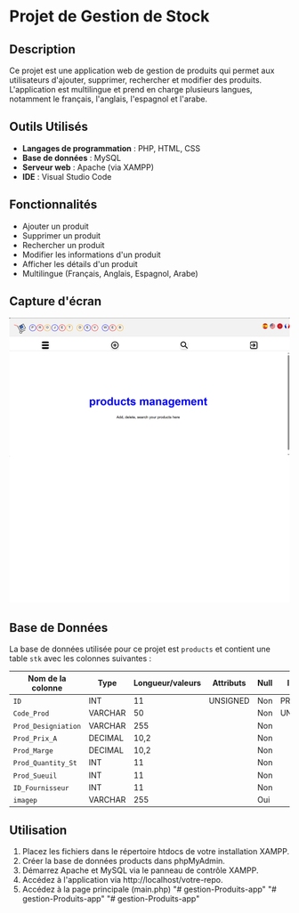 # Projet de Gestion de Stock

## Description
Ce projet est une application web de gestion de produits qui permet aux utilisateurs d'ajouter, supprimer, rechercher et modifier des produits. L'application est multilingue et prend en charge plusieurs langues, notamment le français, l'anglais, l'espagnol et l'arabe.

## Outils Utilisés
- **Langages de programmation** : PHP, HTML, CSS
- **Base de données** : MySQL
- **Serveur web** : Apache (via XAMPP)
- **IDE** : Visual Studio Code

## Fonctionnalités
- Ajouter un produit
- Supprimer un produit
- Rechercher un produit
- Modifier les informations d'un produit
- Afficher les détails d'un produit
- Multilingue (Français, Anglais, Espagnol, Arabe)


## Capture d'écran
![Capture d'écran du site](img/screen1.png)

## Base de Données
La base de données utilisée pour ce projet est `products` et contient une table `stk` avec les colonnes suivantes :

| Nom de la colonne    | Type         | Longueur/valeurs | Attributs | Null | Index   | A_I |
|----------------------|--------------|------------------|-----------|------|---------|-----|
| `ID`                 | INT          | 11               | UNSIGNED  | Non  | PRIMARY | Oui |
| `Code_Prod`          | VARCHAR      | 50               |           | Non  | UNIQUE  | Non |
| `Prod_Designiation`  | VARCHAR      | 255              |           | Non  |         | Non |
| `Prod_Prix_A`        | DECIMAL      | 10,2             |           | Non  |         | Non |
| `Prod_Marge`         | DECIMAL      | 10,2             |           | Non  |         | Non |
| `Prod_Quantity_St`   | INT          | 11               |           | Non  |         | Non |
| `Prod_Sueuil`        | INT          | 11               |           | Non  |         | Non |
| `ID_Fournisseur`     | INT          | 11               |           | Non  |         | Non |
| `imagep`             | VARCHAR      | 255              |           | Oui  |         | Non |



## Utilisation

1. Placez les fichiers dans le répertoire htdocs de votre installation XAMPP.
2. Créer la base de données products dans phpMyAdmin.
3. Démarrez Apache et MySQL via le panneau de contrôle XAMPP.
4. Accédez à l'application via http://localhost/votre-repo.
5. Accédez à la page principale (main.php)
"# gestion-Produits-app" 
"# gestion-Produits-app" 
"# gestion-Produits-app" 
